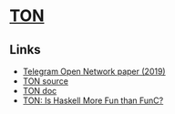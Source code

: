 # [TON](https://test.ton.org/)

## Links

- [Telegram Open Network paper (2019)](https://test.ton.org/ton.pdf)
- [TON source](https://github.com/ton-blockchain/ton)
- [TON doc](https://github.com/ton-blockchain/ton/tree/master/doc)
- [TON: Is Haskell More Fun than FunC?](https://serokell.io/blog/ton-blockchain-competition?utm_source=twitter&utm_medium=social&utm_campaign=ton_initial_post)
